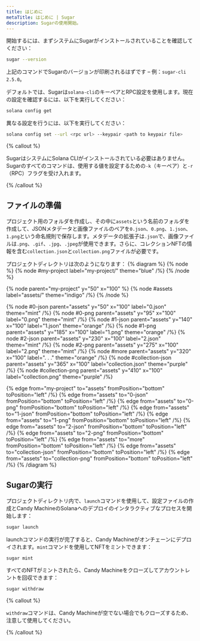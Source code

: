 ```yaml
---
title: はじめに
metaTitle: はじめに | Sugar
description: Sugarの使用開始。
---
```


開始するには、まずシステムにSugarがインストールされていることを確認してください：

```bash
sugar --version
```

上記のコマンドでSugarのバージョンが印刷されるはずです – 例：`sugar-cli 2.5.0`。

デフォルトでは、Sugarは`solana-cli`のキーペアとRPC設定を使用します。現在の設定を確認するには、以下を実行してください：

```bash
solana config get
```

異なる設定を行うには、以下を実行してください：

```bash
solana config set --url <rpc url> --keypair <path to keypair file>
```

{% callout %}

SugarはシステムにSolana CLIがインストールされている必要はありません。Sugarのすべてのコマンドは、使用する値を設定するための`-k`（キーペア）と`-r`（RPC）フラグを受け入れます。

{% /callout %}

## ファイルの準備

プロジェクト用のフォルダを作成し、その中に`assets`という名前のフォルダを作成して、JSONメタデータと画像ファイルのペアを`0.json`、`0.png`、`1.json`、`1.png`という命名規則で保存します。メタデータの拡張子は`.json`で、画像ファイルは`.png`、`.gif`、`.jpg`、`.jpeg`が使用できます。さらに、コレクションNFTの情報を含む`collection.json`と`collection.png`ファイルが必要です。

プロジェクトディレクトリは次のようになります：
{% diagram %}
{% node %}
{% node #my-project label="my-project/" theme="blue" /%}
{% /node %}

{% node parent="my-project" y="50" x="100" %}
{% node #assets label="assets/" theme="indigo" /%}
{% /node %}

{% node #0-json parent="assets" y="50" x="100" label="0.json" theme="mint" /%}
{% node #0-png parent="assets" y="95" x="100" label="0.png" theme="mint" /%}
{% node #1-json parent="assets" y="140" x="100" label="1.json" theme="orange" /%}
{% node #1-png parent="assets" y="185" x="100" label="1.png" theme="orange" /%}
{% node #2-json parent="assets" y="230" x="100" label="2.json" theme="mint" /%}
{% node #2-png parent="assets" y="275" x="100" label="2.png" theme="mint" /%}
{% node #more parent="assets" y="320" x="100" label=". . ." theme="orange" /%}
{% node #collection-json parent="assets" y="365" x="100" label="collection.json" theme="purple" /%}
{% node #collection-png parent="assets" y="410" x="100" label="collection.png" theme="purple" /%}

{% edge from="my-project" to="assets" fromPosition="bottom" toPosition="left" /%}
{% edge from="assets" to="0-json" fromPosition="bottom" toPosition="left" /%}
{% edge from="assets" to="0-png" fromPosition="bottom" toPosition="left" /%}
{% edge from="assets" to="1-json" fromPosition="bottom" toPosition="left" /%}
{% edge from="assets" to="1-png" fromPosition="bottom" toPosition="left" /%}
{% edge from="assets" to="2-json" fromPosition="bottom" toPosition="left" /%}
{% edge from="assets" to="2-png" fromPosition="bottom" toPosition="left" /%}
{% edge from="assets" to="more" fromPosition="bottom" toPosition="left" /%}
{% edge from="assets" to="collection-json" fromPosition="bottom" toPosition="left" /%}
{% edge from="assets" to="collection-png" fromPosition="bottom" toPosition="left" /%}
{% /diagram %}

## Sugarの実行

プロジェクトディレクトリ内で、`launch`コマンドを使用して、設定ファイルの作成とCandy MachineのSolanaへのデプロイのインタラクティブなプロセスを開始します：

```bash
sugar launch
```

launchコマンドの実行が完了すると、Candy Machineがオンチェーンにデプロイされます。`mint`コマンドを使用してNFTをミントできます：

```bash
sugar mint
```

すべてのNFTがミントされたら、Candy Machineをクローズしてアカウントレントを回収できます：

```bash
sugar withdraw
```

{% callout %}

`withdraw`コマンドは、Candy Machineが空でない場合でもクローズするため、注意して使用してください。

{% /callout %}